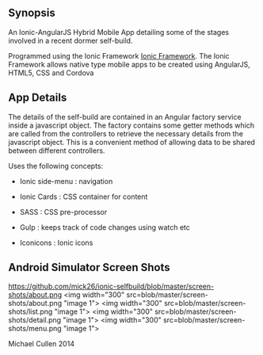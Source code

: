 ## Synopsis

An Ionic-AngularJS Hybrid Mobile App detailing some of the stages involved in a recent dormer self-build.

Programmed using the Ionic Framework [Ionic Framework](http://ionicframework.com/).
The Ionic Framework allows native type mobile apps to be created using AngularJS, HTML5, CSS and Cordova


## App Details

The details of the self-build are contained in an Angular factory service inside a javascript object. The factory contains some getter methods which are called from the controllers to retrieve the necessary details from the javascript object. This is a convenient method of allowing data to be shared between different controllers.


Uses the following concepts:

* Ionic side-menu : navigation

* Ionic Cards : CSS container for content

* SASS : CSS pre-processor

* Gulp : keeps track of code changes using watch etc

* Iconicons : Ionic icons




## Android Simulator Screen Shots

https://github.com/mick26/ionic-selfbuild/blob/master/screen-shots/about.png
<img width="300" src=blob/master/screen-shots/about.png "image 1"></img>
<img width="300" src=blob/master/screen-shots/list.png "image 1"></img>
<img width="300" src=blob/master/screen-shots/detail.png "image 1"></img>
<img width="300" src=blob/master/screen-shots/menu.png "image 1"></img>






Michael Cullen 2014